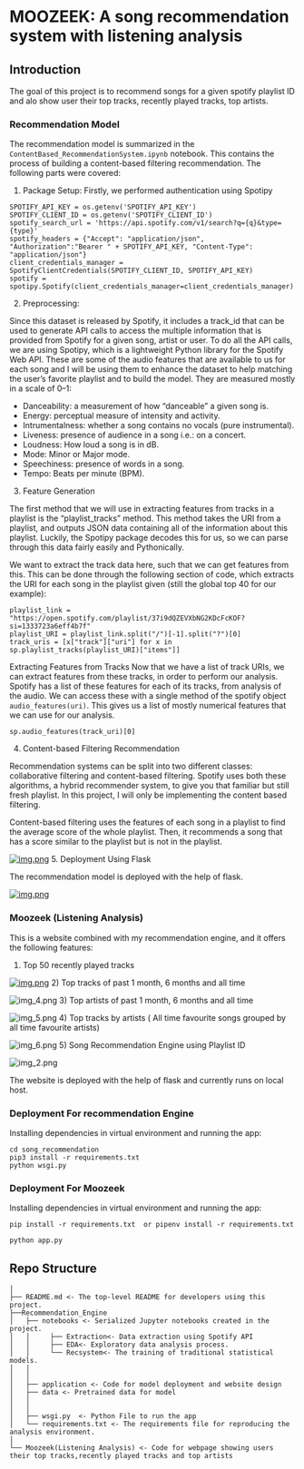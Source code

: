 # MOOZEEK: A song recommendation system with listening analysis


## Introduction

The goal of this project is to recommend songs for a given spotify playlist ID and alo show user their top tracks, recently played tracks, top artists.


### Recommendation Model
The recommendation model is summarized in the `ContentBased_RecommendationSystem.ipynb` notebook. This contains the process of building a content-based filtering recommendation. The following parts were covered:

1. Package Setup:
      Firstly, we performed authentication using Spotipy
```
SPOTIFY_API_KEY = os.getenv('SPOTIFY_API_KEY')
SPOTIFY_CLIENT_ID = os.getenv('SPOTIFY_CLIENT_ID')
spotify_search_url = 'https://api.spotify.com/v1/search?q={q}&type={type}'
spotify_headers = {"Accept": "application/json", "Authorization":"Bearer " + SPOTIFY_API_KEY, "Content-Type": "application/json"}
client_credentials_manager = SpotifyClientCredentials(SPOTIFY_CLIENT_ID, SPOTIFY_API_KEY)
spotify = spotipy.Spotify(client_credentials_manager=client_credentials_manager)
```
2. Preprocessing: 

Since this dataset is released by Spotify, it includes a track_id that can be used to generate API calls to access the multiple information that is provided from Spotify for a given song, artist or user. To do all the API calls, we are using Spotipy, which is a lightweight Python library for the Spotify Web API.
These are some of the audio features that are available to us for each song and I will be using them to enhance the dataset to help matching the user’s favorite playlist and to build the model. They are measured mostly in a scale of 0–1:
* Danceability: a measurement of how “danceable” a given song is.
* Energy: perceptual measure of intensity and activity.
* Intrumentalness: whether a song contains no vocals (pure instrumental).
* Liveness: presence of audience in a song i.e.: on a concert.
* Loudness: How loud a song is in dB.
* Mode: Minor or Major mode.
* Speechiness: presence of words in a song.
* Tempo: Beats per minute (BPM).

3. Feature Generation


The first method that we will use in extracting features from tracks in a playlist is the “playlist_tracks” method. This method takes the URI from a playlist, and outputs JSON data containing all of the information about this playlist. Luckily, the Spotipy package decodes this for us, so we can parse through this data fairly easily and Pythonically.

We want to extract the track data here, such that we can get features from this. This can be done through the following section of code, which extracts the URI for each song in the playlist given (still the global top 40 for our example):
```
playlist_link = "https://open.spotify.com/playlist/37i9dQZEVXbNG2KDcFcKOF?si=1333723a6eff4b7f"
playlist_URI = playlist_link.split("/")[-1].split("?")[0]
track_uris = [x["track"]["uri"] for x in sp.playlist_tracks(playlist_URI)["items"]]
```

Extracting Features from Tracks
Now that we have a list of track URIs, we can extract features from these tracks, in order to perform our analysis. Spotify has a list of these features for each of its tracks, from analysis of the audio. We can access these with a single method of the spotify object `audio_features(uri)`. This gives us a list of mostly numerical features that we can use for our analysis.
```
sp.audio_features(track_uri)[0]
```
4. Content-based Filtering Recommendation

Recommendation systems can be split into two different classes: collaborative filtering and content-based filtering. Spotify uses both these algorithms, a hybrid recommender system, to give you that familiar but still fresh playlist.
In this project, I will only be implementing the content based filtering.


Content-based filtering uses the features of each song in a playlist to find the average score of the whole playlist. Then, it recommends a song that has a score similar to the playlist but is not in the playlist.


[![img.png](img.png)](https://github.com/Rishita332/Moozeek/blob/main/pipeline.png)
5. Deployment Using Flask

The recommendation model is deployed with the help of flask.

[![img.png](img.png)](https://github.com/Rishita332/Moozeek/blob/main/recommendation%20results.png)

### Moozeek (Listening Analysis)

This is a website combined with my recommendation engine, and it offers the following features:
1) Top 50 recently played tracks

[![img.png](img.png)](https://github.com/Rishita332/Moozeek/blob/main/Recently%20played%20tracks.png)
2) Top tracks of past 1 month, 6 months and all time

![img_4.png](img_4.png)
3) Top artists of past 1 month, 6 months and all time

![img_5.png](img_5.png)
4) Top tracks by artists ( All time favourite songs grouped by all time favourite artists)

![img_6.png](img_6.png)
5) Song Recommendation Engine using Playlist ID

![img_2.png](img_2.png)

The website is deployed with the help of flask and currently runs on local host.


### Deployment For recommendation Engine

Installing dependencies in virtual environment and running the app:
```
cd song_recommendation
pip3 install -r requirements.txt
python wsgi.py
```
### Deployment For Moozeek
Installing dependencies in virtual environment and running the app:

```
pip install -r requirements.txt  or pipenv install -r requirements.txt 

python app.py 
```

## Repo Structure
```
│
├── README.md <- The top-level README for developers using this project.
├──Recommendation_Engine
│   ├── notebooks <- Serialized Jupyter notebooks created in the project.
│   │     ├── Extraction<- Data extraction using Spotify API
│   │     ├── EDA<- Exploratory data analysis process.
│   │     └── Recsystem<- The training of traditional statistical models.
│   │
│   │
│   ├── application <- Code for model deployment and website design
│   ├── data <- Pretrained data for model
│   │
│   │
│   ├── wsgi.py  <- Python File to run the app
│   └── requirements.txt <- The requirements file for reproducing the analysis environment.
│ 
└── Moozeek(Listening Analysis) <- Code for webpage showing users their top tracks,recently played tracks and top artists
```
